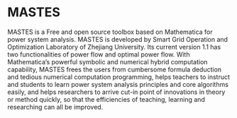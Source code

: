 # MASTES
MASTES is a Free and open source toolbox based on Mathematica for power system analysis.
MASTES is developed by Smart Grid Operation and Optimization Laboratory of Zhejiang University. Its current version 1.1 has two functionalities of power flow and optimal power flow. With Mathematica’s powerful symbolic and numerical hybrid computation capability, MASTES frees the users from cumbersome formula deduction and tedious numerical computation programming, helps teachers to instruct and students to learn power system analysis principles and core algorithms easily, and helps researchers to arrive cut-in point of innovations in theory or method quickly, so that the efficiencies of teaching, learning and researching can all be improved.
